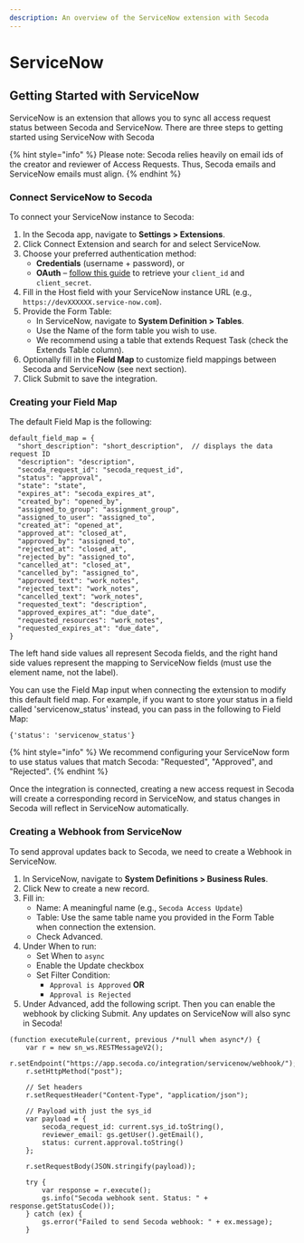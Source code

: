 ```yaml
---
description: An overview of the ServiceNow extension with Secoda
---
```


# ServiceNow

## Getting Started with ServiceNow

ServiceNow is an extension that allows you to sync all access request status between Secoda and ServiceNow. There are three steps to getting started using ServiceNow with Secoda

{% hint style="info" %}
Please note: Secoda relies heavily on email ids of the creator and reviewer of Access Requests. Thus, Secoda emails and ServiceNow emails must align.
{% endhint %}

### Connect ServiceNow to Secoda

To connect your ServiceNow instance to Secoda:

1. In the Secoda app, navigate to **Settings > Extensions**.
2. Click Connect Extension and search for and select ServiceNow.
3. Choose your preferred authentication method:
   * **Credentials** (username + password), or
   * **OAuth** – [follow this guide](https://www.servicenow.com/community/developer-blog/up-your-oauth2-0-game-inbound-client-credentials-with-washington/ba-p/2816891) to retrieve your `client_id` and `client_secret`.
4. Fill in the Host field with your ServiceNow instance URL (e.g., `https://devXXXXXX.service-now.com`).
5. Provide the Form Table:
   * In ServiceNow, navigate to **System Definition > Tables**.
   * Use the Name of the form table you wish to use.
   * We recommend using a table that extends Request Task (check the Extends Table column).
6. Optionally fill in the **Field Map** to customize field mappings between Secoda and ServiceNow (see next section).
7. Click Submit to save the integration.

### Creating your Field Map

The default Field Map is the following:&#x20;

```
default_field_map = {
  "short_description": "short_description",  // displays the data request ID
  "description": "description",
  "secoda_request_id": "secoda_request_id",
  "status": "approval",
  "state": "state",
  "expires_at": "secoda_expires_at",
  "created_by": "opened_by",
  "assigned_to_group": "assignment_group",
  "assigned_to_user": "assigned_to",
  "created_at": "opened_at",
  "approved_at": "closed_at",
  "approved_by": "assigned_to",
  "rejected_at": "closed_at",
  "rejected_by": "assigned_to",
  "cancelled_at": "closed_at",
  "cancelled_by": "assigned_to",
  "approved_text": "work_notes",
  "rejected_text": "work_notes",
  "cancelled_text": "work_notes",
  "requested_text": "description",
  "approved_expires_at": "due_date",
  "requested_resources": "work_notes",
  "requested_expires_at": "due_date",
}
```

The left hand side values all represent Secoda fields, and the right hand side values represent the mapping to ServiceNow fields (must use the element name, not the label).&#x20;

You can use the Field Map input when connecting the extension to modify this default field map. For example, if you want to store your status in a field called 'servicenow\_status' instead, you can pass in the following to Field Map:&#x20;

```
{'status': 'servicenow_status'}
```

{% hint style="info" %}
We recommend configuring your ServiceNow form to use status values that match Secoda: "Requested", "Approved", and "Rejected".
{% endhint %}

Once the integration is connected, creating a new access request in Secoda will create a corresponding record in ServiceNow, and status changes in Secoda will reflect in ServiceNow automatically.

### Creating a Webhook from ServiceNow

To send approval updates back to Secoda, we need to create a Webhook in ServiceNow.&#x20;

1. In ServiceNow, navigate to **System Definitions > Business Rules**.&#x20;
2. Click New to create a new record.&#x20;
3. Fill in:
   * Name: A meaningful name (e.g., `Secoda Access Update`)
   * Table: Use the same table name you provided in the Form Table when connection the extension.
   * Check Advanced.
4. Under When to run:
   * Set When to `async`
   * Enable the Update checkbox
   * Set Filter Condition:
     * `Approval is Approved` **OR**
     * `Approval is Rejected`
5. Under Advanced, add the following script. Then you can enable the webhook by clicking Submit. Any updates on ServiceNow will also sync in Secoda!

```
(function executeRule(current, previous /*null when async*/) {
    var r = new sn_ws.RESTMessageV2();
    r.setEndpoint("https://app.secoda.co/integration/servicenow/webhook/");
    r.setHttpMethod("post");

    // Set headers
    r.setRequestHeader("Content-Type", "application/json");

    // Payload with just the sys_id
    var payload = {
        secoda_request_id: current.sys_id.toString(),
		reviewer_email: gs.getUser().getEmail(),
		status: current.approval.toString()
    };

    r.setRequestBody(JSON.stringify(payload));

    try {
        var response = r.execute();
        gs.info("Secoda webhook sent. Status: " + response.getStatusCode());
    } catch (ex) {
        gs.error("Failed to send Secoda webhook: " + ex.message);
    }
```

